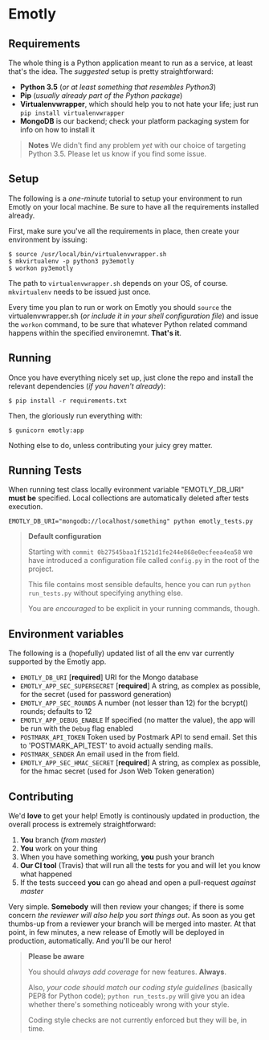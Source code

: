 # Emotly

## Requirements

The whole thing is a Python application meant to run as a service, at least that's the idea. The *suggested* setup is pretty straightforward:

- **Python 3.5** (*or at least something that resembles Python3*)
- **Pip** (*usually already part of the Python package*)
- **Virtualenvwrapper**, which should help you to not hate your life; just run `pip install virtualenvwrapper`
- **MongoDB** is our backend; check your platform packaging system for info on how to install it

> **Notes**
> We didn't find any problem *yet* with our choice of targeting Python 3.5.
> Please let us know if you find some issue.

## Setup

The following is a *one-minute* tutorial to setup your environment to run Emotly on your local machine. Be sure to have all the requirements installed already.

First, make sure you've all the requirements in place, then create your environment by issuing:

```
$ source /usr/local/bin/virtualenvwrapper.sh
$ mkvirtualenv -p python3 py3emotly
$ workon py3emotly
```

The path to `virtualenvwrapper.sh` depends on your OS, of course. `mkvirtualenv` needs to be issued just once.

Every time you plan to run or work on Emotly you should `source` the virtualenvwrapper.sh (*or include it in your shell configuration file*) and issue the `workon` command, to be sure that whatever Python related command happens within the specified environemnt. **That's it**.

## Running

Once you have everything nicely set up, just clone the repo and install the relevant dependencies (*if you haven't already*):
```
$ pip install -r requirements.txt
```
Then, the gloriously run everything with:
```
$ gunicorn emotly:app
```
Nothing else to do, unless contributing your juicy grey matter.

## Running Tests

When running test class locally evironment variable "EMOTLY_DB_URI" **must be** specified. Local collections are automatically deleted after tests execution.
```
EMOTLY_DB_URI="mongodb://localhost/something" python emotly_tests.py
```

> **Default configuration**
>
> Starting with `commit 0b27545baa1f1521d1fe244e868e0ecfeea4ea58` we have introduced a configuration file called `config.py` in the root of the project.
>
> This file contains most sensible defaults, hence you can run `python run_tests.py` without specifying anything else.
>
> You are *encouraged* to be explicit in your running commands, though.

## Environment variables
The following is a (hopefully) updated list of all the env var currently supported by the Emotly app.

* `EMOTLY_DB_URI` [**required**] URI for the Mongo database
* `EMOTLY_APP_SEC_SUPERSECRET` [**required**] A string, as complex as possible, for the secret (used for password generation)
* `EMOTLY_APP_SEC_ROUNDS` A number (not lesser than 12) for the bcrypt() rounds; defaults to 12
* `EMOTLY_APP_DEBUG_ENABLE` If specified (no matter the value), the app will be run with the `Debug` flag enabled
* `POSTMARK_API_TOKEN` Token used by Postmark API to send email. Set this to 'POSTMARK_API_TEST' to avoid actually sending mails.
* `POSTMARK_SENDER` An email used in the from field.
* `EMOTLY_APP_SEC_HMAC_SECRET` [**required**] A string, as complex as possible, for the hmac secret (used for Json Web Token generation)

## Contributing
We'd **love** to get your help! Emotly is continously updated in production, the overall process is extremely straightforward:

 1. **You** branch (*from master*)
 2. **You** work on your thing
 3. When you have something working, **you** push your branch
 4. **Our CI tool** (Travis) that will run all the tests for you and will let you know what happened
 5. If the tests succeed  **you** can go ahead and open a pull-request *against master*

Very simple. **Somebody** will then review your changes; if there is some concern *the reviewer will also help you sort things out*. As soon as you get thumbs-up from a reviewer your branch will be merged into master.
At that point, in few minutes, a new release of Emotly will be deployed in production, automatically. And you'll be our hero!

> **Please be aware**
>
> You should *always add coverage* for new features. **Always**.
>
> Also, *your code should match our coding style guidelines* (basically PEP8 for Python code); `python run_tests.py` will give you an idea whether there's something noticeably wrong with your style.
>
> Coding style checks are not currently enforced but they will be, in time.

